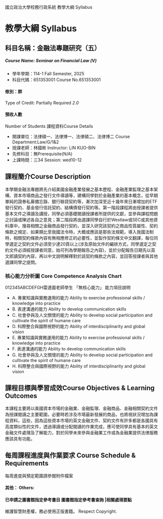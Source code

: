 國立政治大學校務行政系統 教學大綱 Syllabus
# 教學大綱 Syllabus
##  科目名稱：金融法專題研究（五） 
#####  Course Name: Seminar on Financial Law (Ⅴ)
  * 學年學期：114-1 Fall Semester, 2025 
  * 科目代碼：651353001 Course No.651353001
#### 修別：群
Type of Credit: Partially Required 
_2.0_
#### 預收人數
Number of Students
課程資料Course Details
  * 開課單位：法律碩一、法律博一、法律碩二、法律博二 Course Department:Law/G/1&2 
  * 授課老師：林國彬 Instructor: LIN KUO-BIN 
  * 先修科目：無Prerequisite(N/A)
  * 上課時間：三34 Session: wed10-12
##  課程簡介Course Description
本學期金融法專題將先介紹美國金融產業發展之基本歷程、金融產業監理之基本架構、資本市場商品之發行文件導讀等，建構同學對於金融產業的基本概念，從早期單純的證券私募備忘錄、銀行聯貸契約等，漸次加深至近十幾年來日漸增加的ETF發行契約、基金發行信託契約、結構債發行契約等。第一階段課程將由授課者提供基本文件之導讀及講授，同學必須基礎閱讀授課者所提供的文獻，並參與課程問題之討論或陳述各自之意見；第二階段將由選課同學自行於Westlaw或SEC或其他資料庫中，搜尋相關之金融商品發行契約，並深入研究該契約之商品性質屬性、契約條款之規定、如果類比至我國法令時，大概或應該是那些法規範，導入我國法制時，相關契約條款內容有無相應修正的必要性，並製作契約條文中文翻譯，每位同學選定之契約文件必須至少達20頁以上(涉及原始文件的編排方式，同學選定之契約文件必須經授課者同意，始可列為學期報告之內容)，並於分配報告日期先以英文郎讀契約內容，再以中文說明解釋對於該契約條款之內容，並回答授課者與其他選課同學之提問。
###  核心能力分析圖 Core Competence Analysis Chart
012345ABCDEFGH雷達圖老師學生
「無核心能力」 
能力項目說明
  * A. 專業知識與實務運用的能力 Ability to exercise professional skills / knowledge into practice
  * B. 表達溝通的能力 Ability to develop communication skills
  * C. 社會參與及人文關懷的能力 Ability to develop social participation and cultivate the spirit of humane care
  * D. 科際整合與國際視野的能力 Ability of interdisciplinarity and global vision
  * E. 專業知識與實務運用的能力 Ability to exercise professional skills / knowledge into practice
  * F. 表達溝通的能力 Ability to develop communication skills
  * G. 社會參與及人文關懷的能力 Ability to develop social participation and cultivate the spirit of humane care
  * H. 科際整合與國際視野的能力 Ability of interdisciplinarity and global vision
##  課程目標與學習成效Course Objectives & Learning Outcomes 
本課程主要將以美國資本市場的金融業、金融監理、金融商品、金融相關契約文件為授課閱讀之主要範圍，必要時若涉及市場最新發展的商品，也將視狀況增加為課程資料，這些，因為這些資本市場的英文金融文件、契約文件有許多都是各國具有高度類似性的文件，透過導讀或分配閱讀的作業完成，應可使同學具有基本的英文金融文件處理及了解能力，對於同學未來參與金融業工作或為金融業提供法律服務應該具有功能。
##  每周課程進度與作業要求 Course Schedule & Requirements
每周進度與預定範圍請參閱附件檔案
####  其他： Others:
####  已申請之圖書館指定參考書目  圖書館指定參考書查詢 |相關處理要點
維護智慧財產權，務必使用正版書籍。 Respect Copyright.